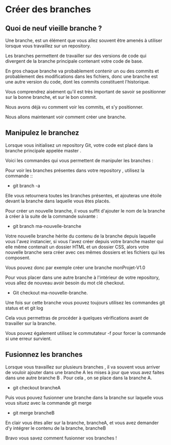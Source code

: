 # Créer des branches 

## Quoi de neuf vieille branche ?

Une branche, est un élément que vous allez souvent être amenés à utiliser lorsque vous travaillez sur un repository.

Les branches permettent de travailler sur des versions de code qui divergent de la branche principale contenant votre code de base.

En gros chaque branche va probablement contenir un ou des commits et probablement des modifications dans les fichiers, donc une branche est une autre version du code, dont les commits constituent l'historique.

Vous comprendrez aisément qu'il est très important de savoir se positionner sur la bonne branche, et sur le bon commit.

Nous avons déjà vu comment voir les commits, et s'y positionner.

Nous allons maintenant voir comment créer une branche.

## Manipulez le branchez

Lorsque vous initialisez un repository Git, votre code est placé dans la branche principale appelée master .

Voici les commandes qui vous permettent de manipuler les branches :

Pour voir les branches présentes dans votre repository , utilisez la commande :: 

* git branch -a 

Elle vous retournera toutes les branches présentes, et ajouteras une étoile devant la branche dans laquelle vous êtes placés.

Pour créer un nouvelle branche, il vous suffit d'ajouter le nom de la branche à créer à la suite de la commande suivante :

* git branch ma-nouvelle-branche 

Votre nouvelle branche hérite du contenu de la branche depuis laquelle vous l'avez instancier, si vous l'avez créer depuis votre branche master qui elle même contenait un dossier HTML  et un dossier CSS, alors votre nouvelle branche sera créer avec ces mêmes dossiers et les fichiers qui les composent.

Vous pouvez donc par exemple créer une branche monProjet-V1.0

Pour vous placer dans une autre branche à l'intérieur de votre repository, vous allez de nouveau avoir besoin du mot clé checkout.

* Git checkout ma-nouvelle-branche. 

Une fois sur cette branche vous pouvez toujours utilisez les commandes git status et et git log

Cela vous permettras de procéder à quelques vérifications avant de travailler sur la branche.

Vous pouvez également utilisez le commutateur -f pour forcer la commande si une erreur survient.

## Fusionnez les branches

Lorsque vous travaillez sur plusieurs branches , il va souvent vous arriver de vouloir ajouter dans une branche A les mises à jour que vous avez faites dans une autre branche B . Pour cela , on se place dans la branche A.

* git checkout brancheA 

Puis vous pouvez fusionner une branche dans la branche sur laquelle vous vous situez avec la commande git merge 

* git merge brancheB 

En clair vous êtes aller sur la branche, brancheA, et vous avez demander d'y intégrer le contenu de la branche, brancheB

Bravo vous savez comment fusionner vos branches !




